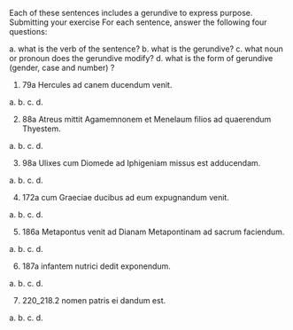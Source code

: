 Each of these sentences includes a gerundive to express purpose.
Submitting your exercise
For each sentence, answer the following four questions:

a. what is the verb of the sentence?
b. what is the gerundive?
c. what noun or pronoun does the gerundive modify?
d. what is the form of gerundive (gender, case and number) ?


1. 79a Hercules ad canem ducendum venit.

a. 
b. 
c. 
d. 

2. 88a Atreus mittit Agamemnonem et Menelaum filios ad quaerendum Thyestem.

a. 
b. 
c. 
d. 

3. 98a Ulixes cum Diomede ad Iphigeniam missus est adducendam.

a. 
b. 
c. 
d. 

4. 172a cum Graeciae ducibus ad eum expugnandum venit.

a. 
b. 
c. 
d. 

5. 186a Metapontus venit ad Dianam Metapontinam ad sacrum faciendum.

a. 
b. 
c. 
d. 

6. 187a infantem nutrici dedit exponendum.

a. 
b. 
c. 
d. 

7. 220_218.2 nomen patris ei dandum est.

a. 
b. 
c. 
d. 
